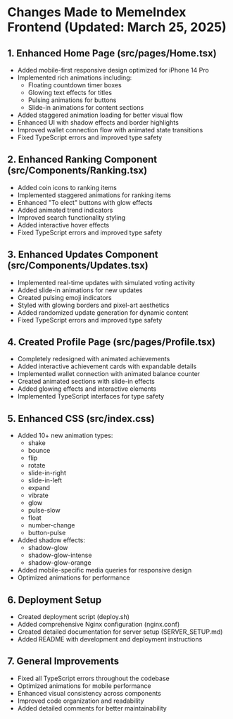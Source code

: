 # Changes Made to MemeIndex Frontend (Updated: March 25, 2025)

## 1. Enhanced Home Page (src/pages/Home.tsx)
- Added mobile-first responsive design optimized for iPhone 14 Pro
- Implemented rich animations including:
  - Floating countdown timer boxes
  - Glowing text effects for titles
  - Pulsing animations for buttons
  - Slide-in animations for content sections
- Added staggered animation loading for better visual flow
- Enhanced UI with shadow effects and border highlights
- Improved wallet connection flow with animated state transitions
- Fixed TypeScript errors and improved type safety

## 2. Enhanced Ranking Component (src/Components/Ranking.tsx)
- Added coin icons to ranking items
- Implemented staggered animations for ranking items
- Enhanced "To elect" buttons with glow effects
- Added animated trend indicators
- Improved search functionality styling
- Added interactive hover effects
- Fixed TypeScript errors and improved type safety

## 3. Enhanced Updates Component (src/Components/Updates.tsx)
- Implemented real-time updates with simulated voting activity
- Added slide-in animations for new updates
- Created pulsing emoji indicators
- Styled with glowing borders and pixel-art aesthetics
- Added randomized update generation for dynamic content
- Fixed TypeScript errors and improved type safety

## 4. Created Profile Page (src/pages/Profile.tsx)
- Completely redesigned with animated achievements
- Added interactive achievement cards with expandable details
- Implemented wallet connection with animated balance counter
- Created animated sections with slide-in effects
- Added glowing effects and interactive elements
- Implemented TypeScript interfaces for type safety

## 5. Enhanced CSS (src/index.css)
- Added 10+ new animation types:
  - shake
  - bounce
  - flip
  - rotate
  - slide-in-right
  - slide-in-left
  - expand
  - vibrate
  - glow
  - pulse-slow
  - float
  - number-change
  - button-pulse
- Added shadow effects:
  - shadow-glow
  - shadow-glow-intense
  - shadow-glow-orange
- Added mobile-specific media queries for responsive design
- Optimized animations for performance

## 6. Deployment Setup
- Created deployment script (deploy.sh)
- Added comprehensive Nginx configuration (nginx.conf)
- Created detailed documentation for server setup (SERVER_SETUP.md)
- Added README with development and deployment instructions

## 7. General Improvements
- Fixed all TypeScript errors throughout the codebase
- Optimized animations for mobile performance
- Enhanced visual consistency across components
- Improved code organization and readability
- Added detailed comments for better maintainability
